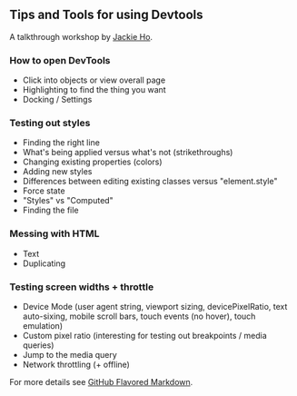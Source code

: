 ## Tips and Tools for using Devtools
A talkthrough workshop by [Jackie Ho](http://ohho-design.com/).

### How to open DevTools
- Click into objects or view overall page
- Highlighting to find the thing you want
- Docking / Settings

### Testing out styles
- Finding the right line
- What's being applied versus what's not (strikethroughs)
- Changing existing properties (colors)
- Adding new styles
- Differences between editing existing classes versus "element.style"
- Force state
- "Styles" vs "Computed"
- Finding the file

### Messing with HTML
- Text
- Duplicating

### Testing screen widths + throttle
- Device Mode (user agent string, viewport sizing, devicePixelRatio, text auto-sixing, mobile scroll bars, touch events (no hover), touch emulation)
- Custom pixel ratio (interesting for testing out breakpoints / media queries)
- Jump to the media query
- Network throttling (+ offline)

For more details see [GitHub Flavored Markdown](https://guides.github.com/features/mastering-markdown/).

